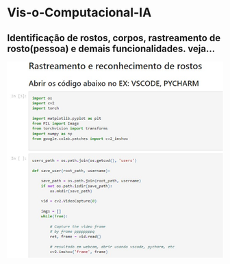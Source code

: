 # Vis-o-Computacional-IA
## Identificação de rostos, corpos, rastreamento de rosto(pessoa) e demais funcionalidades. veja...

<p align="center">
  <img width=800px src='img.jpg'>
</p>
